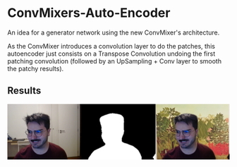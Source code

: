 # ConvMixers-Auto-Encoder
An idea for a generator network using the new ConvMixer's architecture. 

As the ConvMixer introduces a convolution layer to do the patches, this autoencoder just consists on a Transpose Convolution undoing the first patching convolution (followed by an UpSampling + Conv layer to smooth the patchy results).


## Results
![](./pantallazo.png)
